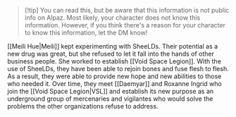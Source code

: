 > [!tip] You can read this, but be aware that this information is not public info on Alpaz. 
> Most likely, your character does not know this information. However, if you think there's a reason for your character to know this information, let the DM know!

[[Meili Hue|Meili]] kept experimenting with SheeLDs. Their potential as a new drug was great, but she refused to let it fall into the hands of other business people. She worked to establish [[Void Space Legion]]. With the use of SheeLDs, they have been able to rejoin bones and fuse flesh to flesh. As a result, they were able to provide new hope and new abilities to those who needed it. Over time, they meet [[Daemyar]] and Roxanne Ingrid who join the [[Void Space Legion|VSL]] and establish its new purpose as an underground group of mercenaries and vigilantes who would solve the problems the other organizations refuse to address.